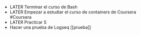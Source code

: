 - LATER Terminar el curso de Bash
- LATER Empezar a estudiar el curso de containers de Coursera #Coursera
- LATER Practicar S
- Hacer una prueba de Logseq [[prueba]]